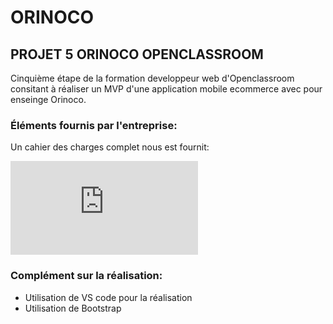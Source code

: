 #  ORINOCO

## PROJET 5 ORINOCO OPENCLASSROOM

Cinquième étape de la formation developpeur web d'Openclassroom consitant à réaliser un MVP d'une application mobile ecommerce avec pour enseinge Orinoco.

### Éléments fournis par l'entreprise:

Un cahier des charges complet nous est fournit:

![alt text](https://github.com/DevbyMika/Orinoco/blob/main/P5_Sp%C3%A9cifications%20fonctionnelles%20Orinoco%20(2).pdf)

### Complément sur la réalisation:

* Utilisation de VS code pour la réalisation
* Utilisation de Bootstrap

